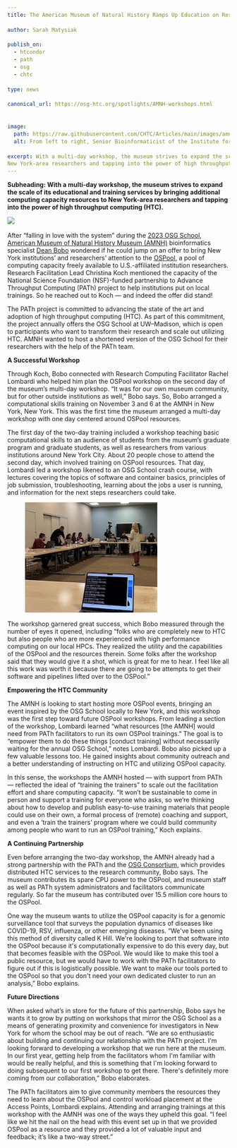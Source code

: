 ```yaml
---
title: The American Museum of Natural History Ramps Up Education on Research Computing

author: Sarah Matysiak

publish_on:
  - htcondor
  - path
  - osg
  - chtc
  
type: news

canonical_url: https://osg-htc.org/spotlights/AMNH-workshops.html


image:
  path: https://raw.githubusercontent.com/CHTC/Articles/main/images/amnhgroup.jpeg
  alt: From left to right, Senior Bioinformaticist of the Institute for Comparative Genomics Apurva Narechania, Research Computing Facilitator Rachel Lombardi, and Bioinformatics Specialist Dean Bobo at the AMNH.

excerpt: With a multi-day workshop, the museum strives to expand the scale of its educational and training services by bringing additional computing capacity resources to
New York-area researchers and tapping into the power of high throughput computing (HTC).
---
```


**Subheading: With a multi-day workshop, the museum strives to expand the scale of its educational and training services by bringing additional computing capacity resources to
New York-area researchers and tapping into the power of high throughput computing (HTC).**

![](https://lh7-us.googleusercontent.com/LG2CvtGsthSFiRNtuf1sSh8V2oWg4ui_BDBiGNAQzM6t0N9_9UprHHNx-XKjSmET32cbpy3DP5jvnQUOrXt_u4saIskKu8CTuDqaHpOgrzgbal51i8R4prNbBAIoIYepHMw3ERldaJiRbVJ06Yvbm6A)


After “falling in love with the system” during the [2023 OSG School](https://osg-htc.org/user-school-2023/%20/h), [American Museum of Natural History Museum (AMNH)](https://www.amnh.org/%20/h) 
bioinformatics specialist [Dean Bobo](https://www.amnh.org/research/staff-directory/dean-bobo%20/h) wondered if he could jump on an offer to bring New York institutions’ and 
researchers’ attention to the [OSPool](https://osg-htc.org/services/open_science_pool.html%20/h), a pool of computing capacity freely available to U.S.-affiliated institution 
researchers. Research Facilitation Lead Christina Koch mentioned the capacity of the National Science Foundation (NSF)-funded partnership to Advance Throughput Computing (PATh) 
project to help institutions put on local trainings. So he reached out to Koch — and indeed the offer did stand!

The PATh project is committed to advancing the state of the art and adoption of high throughput computing (HTC). As part of this commitment, the project annually offers the OSG 
School at UW–Madison, which is open to participants who want to transform their research and scale out utilizing HTC. AMNH wanted to host a shortened version of the OSG School 
for their researchers with the help of the PATh team.

**A Successful Workshop**

Through Koch, Bobo connected with Research Computing Facilitator Rachel Lombardi who helped him plan the OSPool workshop on the second day of the museum’s multi-day workshop.
“It was for our own museum community, but for other outside institutions as well,” Bobo says. So, Bobo arranged a computational skills training on November 3 and 6 at the AMNH in 
New York, New York. This was the first time the museum arranged a multi-day workshop with one day centered around OSPool resources.

The first day of the two-day training included a workshop teaching basic computational skills to an audience of students from the museum’s graduate program and graduate students, 
as well as researchers from various institutions around New York City. About 20 people chose to attend the second day, which involved training on OSPool resources. That day, Lombardi 
led a workshop likened to an OSG School crash course, with lectures covering the topics of software and container basics, principles of job submission, troubleshooting, learning about
the jobs a user is running, and information for the next steps researchers could take.


  
<figure class="figure float-end" style="margin-center: 1em">
  <img src='https://raw.githubusercontent.com/CHTC/Articles/main/images/amnh.jpg' height="250" width="300" class="figure-img img-fluid rounded" alt="Rachel Lombardi during her presentation.">
  <figcaption class="figure-caption"Rachel Lombardi during her presentation.
<br/></figcaption>
</figure>    

   

The workshop garnered great success, which Bobo measured through the number of eyes it opened, including “folks who are completely new to HTC but also people who are more experienced 
with high performance computing on our local HPCs. They realized the utility and the capabilities of the OSPool and the resources therein. Some folks after the workshop said that 
they would give it a shot, which is great for me to hear. I feel like all this work was worth it because there are going to be attempts to get their software and pipelines lifted 
over to the OSPool.”

**Empowering the HTC Community**

The AMNH is looking to start hosting more OSPool events, bringing an event inspired by the OSG School locally to New York, and this workshop was the first step toward future OSPool
workshops. From leading a section of the workshop, Lombardi learned “what resources [the AMNH] would need from PATh facilitators to run its own OSPool trainings.” The goal is to 
“empower them to do these things [conduct training] without necessarily waiting for the annual OSG School,” notes Lombardi. Bobo also picked up a few valuable lessons too. He gained
insights about community outreach and a better understanding of instructing on HTC and utilizing OSPool capacity.

In this sense, the workshops the AMNH hosted — with support from PATh — reflected the ideal of “training the trainers” to scale out the facilitation effort and share computing 
capacity. “It won’t be sustainable to come in person and support a training for everyone who asks, so we’re thinking about how to develop and publish easy-to-use training materials 
that people could use on their own, a formal process of (remote) coaching and support, and even a ‘train the trainers’ program where we could build community among people who want 
to run an OSPool training,” Koch explains.

**A Continuing Partnership**

Even before arranging the two-day workshop, the AMNH already had a strong partnership with the PATh and the [OSG Consortium,](https://osg-htc.org/) which provides distributed HTC 
services to the research community, Bobo says. The museum contributes its spare CPU power to the OSPool, and museum staff as well as PATh system administrators and facilitators
communicate regularly. So far the museum has contributed over 15.5 million core hours to the OSPool.

One way the museum wants to utilize the OSPool capacity is for a genomic surveillance tool that surveys the population dynamics of diseases like COVID-19, RSV, influenza, or other 
emerging diseases. “We've been using this method of diversity called K Hill. We're looking to port that software into the OSPool because it's computationally expensive to do this 
every day, but that becomes feasible with the OSPool. We would like to make this tool a public resource, but we would have to work with the PATh facilitators to figure out if this 
is logistically possible. We want to make our tools ported to the OSPool so that you don't need your own dedicated cluster to run an analysis,” Bobo explains.

**Future Directions**

When asked what’s in store for the future of this partnership, Bobo says he wants it to grow by putting on workshops that mirror the OSG School as a means of generating proximity and 
convenience for investigators in New York for whom the school may be out of reach. “We are so enthusiastic about building and continuing our relationship with the PATh project. I'm 
looking forward to developing a workshop that we run here at the museum. In our first year, getting help from the facilitators whom I'm familiar with would be really helpful, and
this is something that I'm looking forward to doing subsequent to our first workshop to get there. There's definitely more coming from our collaboration,” Bobo elaborates.

The PATh facilitators aim to give community members the resources they need to learn about the OSPool and control workload placement at the Access Points, Lombardi explains. 
Attending and arranging trainings at this workshop with the AMNH was one of the ways they upheld this goal. “I feel like we hit the nail on the head with this event set up in that 
we provided OSPool as a resource and they provided a lot of valuable input and feedback; it’s like a two-way street.”
